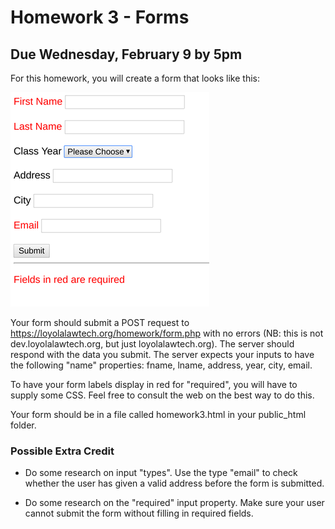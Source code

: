 # Homework 3 - Forms 

## Due Wednesday, February 9 by 5pm

For this homework, you will create a form that looks like this:

![form view 2](form.png)


Your form should submit a POST request to 
https://loyolalawtech.org/homework/form.php with no errors (NB: this is not 
dev.loyolalawtech.org, but just loyolalawtech.org).  The server should respond 
with the data you submit.  The server expects your inputs to have the following 
"name" properties: fname, lname, address, year, city, email.

To have your form labels display in red for "required", you will have to supply
some CSS. Feel free to consult the web on the best way to do this.

Your form should be in a file called homework3.html in your public_html folder.

### Possible Extra Credit

* Do some research on input "types". Use the type "email" to check whether
the user has given a valid address before the form is submitted.

* Do some research on the "required" input property. Make sure your user cannot
submit the form without filling in required fields.
